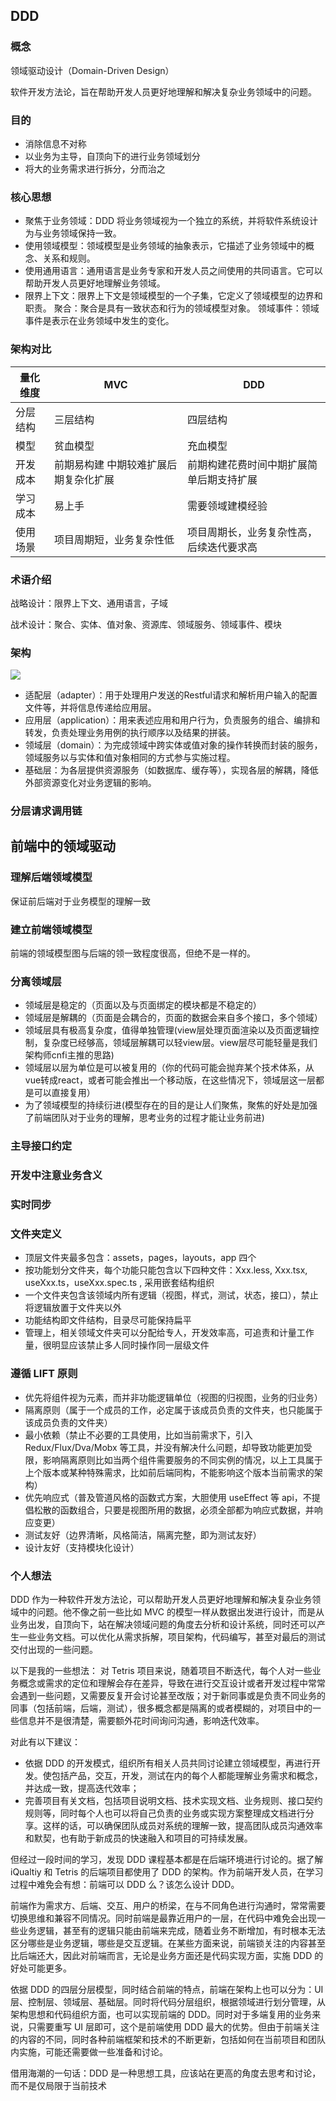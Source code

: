 ## DDD

### 概念

领域驱动设计（Domain-Driven Design）

软件开发方法论，旨在帮助开发人员更好地理解和解决复杂业务领域中的问题。

### 目的

* 消除信息不对称
* 以业务为主导，自顶向下的进行业务领域划分
* 将大的业务需求进行拆分，分而治之

### 核心思想

* 聚焦于业务领域：DDD 将业务领域视为一个独立的系统，并将软件系统设计为与业务领域保持一致。
* 使用领域模型：领域模型是业务领域的抽象表示，它描述了业务领域中的概念、关系和规则。
* 使用通用语言：通用语言是业务专家和开发人员之间使用的共同语言。它可以帮助开发人员更好地理解业务领域。
* 限界上下文：限界上下文是领域模型的一个子集，它定义了领域模型的边界和职责。
聚合：聚合是具有一致状态和行为的领域模型对象。
领域事件：领域事件是表示在业务领域中发生的变化。

### 架构对比

| 量化维度	| MVC	| DDD|
|  ----  | ----  |----  |
| 分层结构	| 三层结构	| 四层结构 |
| 模型	| 贫血模型	| 充血模型|
| 开发成本| 	前期易构建 中期较难扩展后期复杂化扩展| 	前期构建花费时间中期扩展简单后期支持扩展|
| 学习成本| 	易上手| 	需要领域建模经验|
| 使用场景	| 项目周期短，业务复杂性低	| 项目周期长，业务复杂性高，后续迭代要求高|

### 术语介绍

战略设计：限界上下文、通用语言，子域

战术设计：聚合、实体、值对象、资源库、领域服务、领域事件、模块

### 架构

![](https://static001.geekbang.org/resource/image/5d/ae/5d1e1752b444bc1055867c977d6f71ae.jpg?wh=2900x1714)

* 适配层（adapter）：用于处理用户发送的Restful请求和解析用户输入的配置文件等，并将信息传递给应用层。
* 应用层（application）：用来表述应用和用户行为，负责服务的组合、编排和转发，负责处理业务用例的执行顺序以及结果的拼装。
* 领域层（domain）：为完成领域中跨实体或值对象的操作转换而封装的服务，领域服务以与实体和值对象相同的方式参与实施过程。
* 基础层：为各层提供资源服务（如数据库、缓存等），实现各层的解耦，降低外部资源变化对业务逻辑的影响。

### 分层请求调用链

## 前端中的领域驱动

### 理解后端领域模型

保证前后端对于业务模型的理解一致

### 建立前端领域模型

前端的领域模型图与后端的领一致程度很高，但绝不是一样的。

### 分离领域层

* 领域层是稳定的（页面以及与页面绑定的模块都是不稳定的）
* 领域层是解耦的（页面是会耦合的，页面的数据会来自多个接口，多个领域）
* 领域层具有极高复杂度，值得单独管理(view层处理页面渲染以及页面逻辑控制，复杂度已经够高，领域层解耦可以轻view层。view层尽可能轻量是我们架构师cnfi主推的思路)
* 领域层以层为单位是可以被复用的（你的代码可能会抛弃某个技术体系，从vue转成react，或者可能会推出一个移动版，在这些情况下，领域层这一层都是可以直接复用）
* 为了领域模型的持续衍进(模型存在的目的是让人们聚焦，聚焦的好处是加强了前端团队对于业务的理解，思考业务的过程才能让业务前进)

### 主导接口约定

### 开发中注意业务含义

### 实时同步

### 文件夹定义

* 顶层文件夹最多包含：assets，pages，layouts，app 四个
* 按功能划分文件夹，每个功能只能包含以下四种文件：Xxx.less, Xxx.tsx, useXxx.ts，useXxx.spec.ts , 采用嵌套结构组织
* 一个文件夹包含该领域内所有逻辑（视图，样式，测试，状态，接口），禁止将逻辑放置于文件夹以外
* 功能结构即文件结构，目录尽可能保持扁平
* 管理上，相关领域文件夹可以分配给专人，开发效率高，可追责和计量工作量，很明显应该禁止多人同时操作同一层级文件

### 遵循 LIFT 原则

* 优先将组件视为元素，而并非功能逻辑单位（视图的归视图，业务的归业务）
* 隔离原则（属于一个成员的工作，必定属于该成员负责的文件夹，也只能属于该成员负责的文件夹）
* 最小依赖（禁止不必要的工具使用，比如当前需求下，引入 Redux/Flux/Dva/Mobx 等工具，并没有解决什么问题，却导致功能更加受限，影响隔离原则比如当两个组件需要服务的不同实例的情况，以上工具属于上个版本或某种特殊需求，比如前后端同构，不能影响这个版本当前需求的架构）
* 优先响应式（普及管道风格的函数式方案，大胆使用 useEffect 等 api，不提倡松散的函数组合，只要是视图所用的数据，必须全部都为响应式数据，并响应变更）
* 测试友好（边界清晰，风格简洁，隔离完整，即为测试友好）
* 设计友好（支持模块化设计）

### 个人想法

DDD 作为一种软件开发方法论，可以帮助开发人员更好地理解和解决复杂业务领域中的问题。他不像之前一些比如 MVC 的模型一样从数据出发进行设计，而是从业务出发，自顶向下，站在解决领域问题的角度去分析和设计系统，同时还可以产生一些业务文档。可以优化从需求拆解，项目架构，代码编写，甚至对最后的测试交付出现的一些问题。

以下是我的一些想法：
对 Tetris 项目来说，随着项目不断迭代，每个人对一些业务概念或需求的定位和理解会存在差异，导致在进行交互设计或者开发过程中常常会遇到一些问题，又需要反复开会讨论甚至改版；对于新同事或是负责不同业务的同事（包括前端，后端，测试），很多概念都是隔离的或者模糊的，对项目中的一些信息并不是很清楚，需要额外花时间询问沟通，影响迭代效率。

对此有以下建议：
* 依据 DDD 的开发模式，组织所有相关人员共同讨论建立领域模型，再进行开发。使包括产品，交互，开发，测试在内的每个人都能理解业务需求和概念，并达成一致，提高迭代效率；
* 完善项目有关文档，包括项目说明文档、技术实现文档、业务规则、接口契约规则等，同时每个人也可以将自己负责的业务或实现方案整理成文档进行分享。这样的话，可以确保团队成员对系统的理解一致，提高团队成员沟通效率和默契，也有助于新成员的快速融入和项目的可持续发展。

但经过一段时间的学习，发现 DDD 课程基本都是在后端环境进行讨论的。据了解 iQualtiy 和 Tetris 的后端项目都使用了 DDD 的架构。作为前端开发人员，在学习过程中难免会有想：前端可以 DDD 么？该怎么设计 DDD。

前端作为需求方、后端、交互、用户的桥梁，在与不同角色进行沟通时，常常需要切换思维和兼容不同情况。同时前端是最靠近用户的一层，在代码中难免会出现一些业务逻辑，甚至有的逻辑只能由前端来完成，随着业务不断增加，有时根本无法区分哪些是业务逻辑，哪些是交互逻辑。在某些方面来说，前端锁关注的内容甚至比后端还大，因此对前端而言，无论是业务方面还是代码实现方面，实施 DDD 的好处可能更多。

依据 DDD 的四层分层模型，同时结合前端的特点，前端在架构上也可以分为：UI 层、控制层、领域层、基础层。同时将代码分层组织，根据领域进行划分管理，从架构思想和代码组织方面，也可以实现前端的 DDD。同时对于多端复用的业务来说，只需要重写 UI 层即可，这个是前端使用 DDD 最大的优势。但由于前端关注的内容的不同，同时各种前端框架和技术的不断更新，包括如何在当前项目和团队内实施，可能还需要做一些准备和讨论。

借用海潮的一句话：DDD 是一种思想工具，应该站在更高的角度去思考和讨论，而不是仅局限于当前技术
